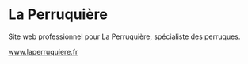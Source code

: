 # La Perruquière

Site web professionnel pour La Perruquière, spécialiste des perruques.

www.laperruquiere.fr
